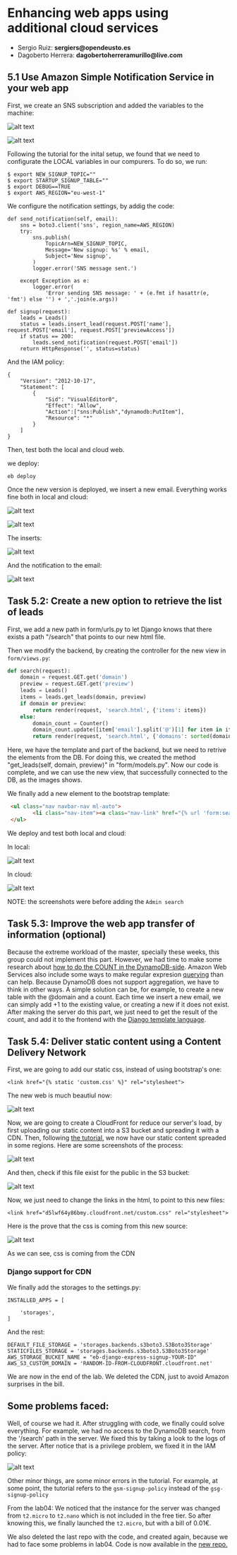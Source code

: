 # Enhancing web apps using additional cloud services
  
* Sergio Ruiz: __sergiers@opendeusto.es__
* Dagoberto Herrera: __dagobertoherreramurillo@live.com__


## 5.1 Use Amazon Simple Notification Service in your web app

First, we create an SNS subscription and added the variables to the machine:

![alt text](notifications.png "Logo Title Text 1")


![alt text](variables.png "variables")



Following the tutorial for the inital setup, we found that we need to configurate the LOCAL variables in our compurers. To do so, we run:

```
$ export NEW_SIGNUP_TOPIC=""
$ export STARTUP_SIGNUP_TABLE=""
$ export DEBUG==TRUE
$ export AWS_REGION="eu-west-1"
```


We configure the notification settings, by addig the code:

```
def send_notification(self, email):
    sns = boto3.client('sns', region_name=AWS_REGION)
    try:
        sns.publish(
            TopicArn=NEW_SIGNUP_TOPIC,
            Message='New signup: %s' % email,
            Subject='New signup',
        )
        logger.error('SNS message sent.')

    except Exception as e:
        logger.error(
            'Error sending SNS message: ' + (e.fmt if hasattr(e, 'fmt') else '') + ','.join(e.args))
```


```
def signup(request):
    leads = Leads()
    status = leads.insert_lead(request.POST['name'], request.POST['email'], request.POST['previewAccess'])
    if status == 200:
        leads.send_notification(request.POST['email'])
    return HttpResponse('', status=status)
```

And the IAM policy:

```
{
    "Version": "2012-10-17",
    "Statement": [
        {
            "Sid": "VisualEditor0",
            "Effect": "Allow",
            "Action":["sns:Publish","dynamodb:PutItem"],
            "Resource": "*"
        }
    ]
}
```

Then, test both the local and cloud web.

we deploy:

`eb deploy`

Once the new version is deployed, we insert a new email. Everything works fine both in local and cloud:


![alt text](localweb.png "image")

![alt text](insertemailweb.png "image")


The inserts:

![alt text](dynamo.png "image")


And the notification to the email:

![alt text](notification.png "image")



## Task 5.2: Create a new option to retrieve the list of leads

First, we add a new path in form/urls.py to let Django knows that there exists a path "/search" that points to our new html file.

Then we modify the backend, by creating the controller for the new view in `form/views.py`:

```python
def search(request):
    domain = request.GET.get('domain')
    preview = request.GET.get('preview')
    leads = Leads()
    items = leads.get_leads(domain, preview)
    if domain or preview:
        return render(request, 'search.html', {'items': items})
    else:
        domain_count = Counter()
        domain_count.update([item['email'].split('@')[1] for item in items])
        return render(request, 'search.html', {'domains': sorted(domain_count.items())})
```


Here, we have the template and part of the backend, but we need to retrive the elements from the DB. For doing this, we created the method "get_leads(self, domain, preview)" in "form/models.py". Now our code is complete, and we can use the new view, that successfully connected to the DB, as the images shows.


We finally add a new element to the bootstrap template:
```html
 <ul class="nav navbar-nav ml-auto">
        <li class="nav-item"><a class="nav-link" href="{% url 'form:search' %}">Admin search</a></li>
 </ul>
```


We deploy and test both local and cloud:


In local: 

![alt text](localsearch.png "Logo Title Text 1")


In cloud:

![alt text](cloudsearch.png "Logo Title Text 1")

NOTE: the screenshots were before adding the `Admin search`



## Task 5.3: Improve the web app transfer of information (optional)

Because the extreme workload of the master, specially these weeks, this group could not implement this part. However, we had time to make some research about [how to do the COUNT in the DynamoDB-side](https://stackoverflow.com/questions/27316643/how-to-get-item-count-from-dynamodb?utm_medium=organic&utm_source=google_rich_qa&utm_campaign=google_rich_qa). Amazon Web Services also include some ways to make regular expresion [querying](https://docs.aws.amazon.com/amazondynamodb/latest/developerguide/Query.html) than can help. Because DynamoDB does not support aggregation, we have to think in other ways. A simple solution can be, for example, to create a new table with the @domain and a count. Each time we insert a new email, we can simply add +1 to the existing value, or creating a new if it does not exist.  After making the server do this part, we just need to get the result of the count, and add it to the frontend with the [Django template language](https://docs.djangoproject.com/en/1.9/ref/templates/language/).


## Task 5.4: Deliver static content using a Content Delivery Network


First, we are going to add our static css, instead of using bootstrap's one:

`<link href="{% static 'custom.css' %}" rel="stylesheet">`


The new web is much beautiul now:

![alt text](finalcss.png "Logo Title Text 1")



Now, we are going to create a CloudFront for reduce our server's load, by first uploading our static content into a S3 bucket and spreading it with a CDN. Then, following [the tutorial,](https://docs.aws.amazon.com/AmazonCloudFront/latest/DeveloperGuide/GettingStarted.html) we now have our static content spreaded in some regions. Here are some screenshots of the process:

![alt text](europe.png "Logo Title Text 1")

And then, check if this file exist for the public in the S3 bucket:


![alt text](customcss.png "Logo Title Text 1")


Now, we just need to change the links in the html, to point to this new files:

`<link href="d5lwf64y86bmy.cloudfront.net/custom.css" rel="stylesheet">`

Here is the prove that the css is coming from this new source:

![alt text](cdn.png "Logo Title Text 1")

As we can see, css is coming from the CDN


### Django support for CDN

We finally add the storages to the settings.py:

```
INSTALLED_APPS = [

    'storages',
]

```

And the rest:
```
DEFAULT_FILE_STORAGE = 'storages.backends.s3boto3.S3Boto3Storage'
STATICFILES_STORAGE = 'storages.backends.s3boto3.S3Boto3Storage'
AWS_STORAGE_BUCKET_NAME = "eb-django-express-signup-YOUR-ID"
AWS_S3_CUSTOM_DOMAIN = 'RANDOM-ID-FROM-CLOUDFRONT.cloudfront.net'
```


We are now in the end of the lab. We deleted the CDN, just to avoid Amazon surprises in the bill.


## Some problems faced:

Well, of course we had it. After struggling with code, we finally could solve everything. For example, we had no access to the DynamoDB search, from the '/search' path in the server. We fixed this by taking a look to the logs of the server. After notice that is a privilege problem, we fixed it in the IAM policy:

![alt text](json.png "image")


Other minor things, are some minor errors in the tutorial. For example, at some point, the tutorial refers to the `gsm-signup-policy` instead of the `gsg-signup-policy`

From the lab04: We noticed that the instance for the server was changed from `t2.micro` to `t2.nano` which is not included in the free tier. So after knowing this, we finally launched the `t2.micro`, but with a bill of 0.01€.

We also deleted the last repo with the code, and created again, because we had to face some problems in lab04. Code is now available in the [new repo.](https://github.com/sergiers3/eb-django-express-signup)



